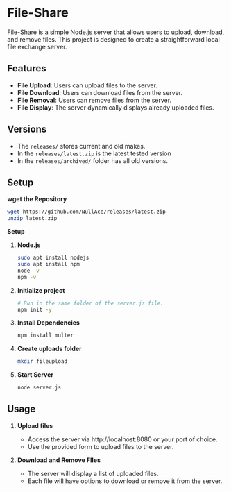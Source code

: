 # File-Share

File-Share is a simple Node.js server that allows users to upload, download, and remove files. This project is designed to create a straightforward local file exchange server.

## Features

- **File Upload**: Users can upload files to the server.
- **File Download**: Users can download files from the server.
- **File Removal**: Users can remove files from the server.
- **File Display**: The server dynamically displays already uploaded files.

## Versions

- The `releases/` stores current and old makes.
- In the `releases/latest.zip` is the latest tested version
- In the `releases/archived/` folder has all old versions.

## Setup

**wget the Repository**
   ```bash
   wget https://github.com/NullAce/releases/latest.zip
   unzip latest.zip
   ```

**Setup**
   
1. **Node.js**
   ```bash
   sudo apt install nodejs
   sudo apt install npm
   node -v
   npm -v
   ```

2. **Initialize project**
   ```bash
   # Run in the same folder of the server.js file.
   npm init -y
   ```

3. **Install Dependencies**
   ```bash
   npm install multer
   ```

4. **Create uploads folder**
   ```bash
   mkdir fileupload
   ```

5. **Start Server**
   ```bash
   node server.js
   ```

## Usage

1. **Upload files**

   - Access the server via http://localhost:8080 or your port of choice.
   - Use the provided form to upload files to the server.

2. **Download and Remove FIles**

   - The server will display a list of uploaded files.
   - Each file will have options to download or remove it from the server.
